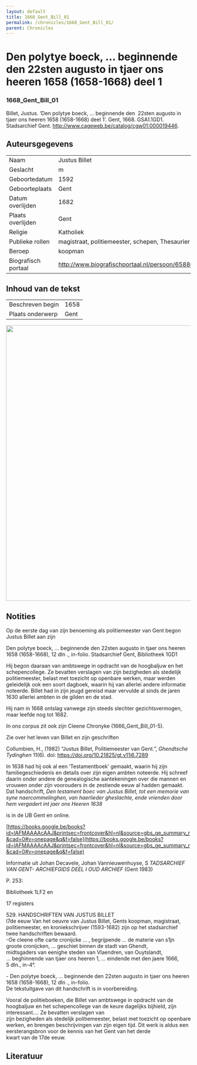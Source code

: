 ```yaml
---
layout: default
title: 1668_Gent_Bill_01
permalink: /chronicles/1668_Gent_Bill_01/
parent: Chronicles
--- 
```



# Den polytye boeck, ... beginnende den  22sten augusto in tjaer ons heeren 1658 (1658-1668) deel 1 

### 1668_Gent_Bill_01 

Billet, Justus. ‘Den polytye boeck, ... beginnende den  22sten augusto in tjaer ons heeren 1658 (1658-1668) deel 1’. Gent, 1668. GSA1.1GD1. Stadsarchief Gent. http://www.cageweb.be/catalog/cgw01:000019446. 

## Auteursgegevens 

| | | 
| --------------- | --------------- | 
| Naam | Justus Billet | 
| Geslacht | m | 
| Geboortedatum | 1592 | 
| Geboorteplaats | Gent | 
| Datum overlijden | 1682 | 
| Plaats overlijden | Gent | 
| Religie | Katholiek | 
| Publieke rollen | magistraat, politiemeester, schepen, Thesaurier | 
| Beroep | koopman | 
| Biografisch portaal | http://www.biografischportaal.nl/persoon/65880947 | 

## Inhoud van de tekst 

| | | 
| --------------- | --------------- | 
| Beschreven begin | 1658 | 
| Plaats onderwerp | Gent | 

[<img src="..\..\barplots_chronicles\1668_Gent_Bill_01.jpg" width="750"/>](..\..\barplots_chronicles\1668_Gent_Bill_01.jpg) 

## Notities 

Op de eerste dag van zijn benoeming als politiemeester van Gent begon Justus
Billet aan zijn

Den polytye boeck, ... beginnende den 22sten augusto in tjaer ons heeren 1658
(1658-1668), 12 dln ., in-folio. Stadsarchief Gent, Bibliotheek 1GD1  
  
Hij begon daaraan van ambtswege in opdracht van de hoogbaljuw en het
schepencollege. Ze bevatten verslagen van zijn bezigheden als stedelijk
politiemeester, belast met toezicht op openbare werken, maar werden
geleidelijk ook een soort dagboek, waarin hij van allerlei andere informatie
noteerde. Billet had in zijn jeugd gereisd maar vervulde al sinds de jaren
1630 allerlei ambten in de gilden en de stad.

Hij nam in 1668 ontslag vanwege zijn steeds slechter gezichtsvermogen, maar
leefde nog tot 1682.

In ons corpus zit ook zijn Cleene Chronyke (1666_Gent_Bill_01-5).

Zie over het leven van Billet en zijn geschriften

Collumbien, H., (1982) “Justus Billet, Politiemeester van Gent.”,  _Ghendtsche
Tydinghen_  11(6). doi: <https://doi.org/10.21825/gt.v11i6.7289>

In 1638 had hij ook al een ‘Testamentboek’ gemaakt, waarin hij zijn
familiegeschiedenis en details over zijn eigen ambten noteerde. Hij schreef
daarin onder andere de genealogische aantekeningen over die mannen en vrouwen
onder zijn voorouders in de zestiende eeuw al hadden gemaakt. Dat handschrift,
_Den testament boec van Justus Billet, tot een memorie van syne
naercommelinghen, van haerlieder gheslachte, ende vrienden door hem vergadert
int jaer ons Heeren 1638_

is in de UB Gent en online.

[https://books.google.be/books?id=lAFMAAAAcAAJ&printsec=frontcover&hl=nl&source=gbs_ge_summary_r&cad=0#v=onepage&q&f=false](https://books.google.be/books?id=lAFMAAAAcAAJ&printsec=frontcover&hl=nl&source=gbs_ge_summary_r&cad=0#v=onepage&q&f=false)

Informatie uit Johan Decavele, Johan Vannieuwenhuyse, S _TADSARCHIEF VAN GENT-
ARCHIEFGIDS DEEL I OUD ARCHIEF_ (Gent 1983)

P. 253:

Bibliotheek 1LF2 en

17 registers

529\. HANDSCHRIFTEN VAN JUSTUS BILLET  
l7de eeuw Van het oeuvre van Justus Billet, Gents koopman, magistraat,  
politiemeester, en kroniekschrijver (1593-1682) zijn op het stadsarchief twee
handschriften bewaard.  
-Oe cleene ofte carte cronijcke ... , begrijpende ... de materie van s1jn  
groote cronijcken, ... geschiet binnen de stadt van Ghendt,  
midtsgaders van eenighe steden van Vlaendren, van Ouytslandt,  
... beghinnende van tjaer ons heeren 1, ... eindende met den jaere 1666,  
5 dln., in-4°.



\- Den polytye boeck, ... beginnende den 22sten augusto in tjaer ons heeren
1658 (1658-1668), 12 dln ., in-folio.  
De tekstuitgave van dit handschrift is in voorbereiding.

  
Vooral de politieboeken, die Billet van ambtswege in opdracht van de
hoogbaljuw en het schepencollege van de keure dagelijks bijhield, zijn
interessant…. Ze bevatten verslagen van  
zijn bezigheden als stedelijk politiemeester, belast met toezicht op openbare
werken, en brengen beschrijvingen van zijn eigen tijd. Dit werk is aldus een
eersterangsbron voor de kennis van het Gent van het derde  
kwart van de 17de eeuw.



## Literatuur 

